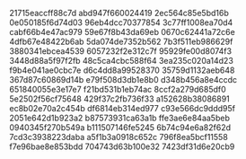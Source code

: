 21715eaccff88c7d
abd947f660024419
2ec564c85e5bd16b
0e050185f6d74d03
96eb4dcc70377854
3c77ff1008ea70d4
cabf66b4e47ac979
59e67f8b43da69eb
0670c62441a72c6e
4dfb67e48422b6ab
5da074de7352b562
7b3f511eb986629f
3880341ebcea4539
6057232f2e312c7f
95929fe00d8074f3
3448d88a5f97f2fb
48c5ca4cbc588f64
3ea235c020a14d23
f9b4e041ae0cbc7e
d6c4dd8a99528370
35759d1132aeb648
367d87c60869d14b
e79f508d3db1e8b0
d348b456a8e4ccdc
651840055e3e17e7
f21bd531b1eb74ac
8ccf2a279d685df0
5e2502f56cf75648
429f37c2fb736f33
a152628b38086891
ec8b02e70a2c454b
df6814eb314ed977
c93e566dc9ddd95f
2051e642d1b923a2
b87573931ca63a1b
ffe3ae6e84aa5beb
0940345f270b549a
b111507146fe5245
6b74c94e6a82f62d
7cd3c3938223daba
a5f1b3a0918c652c
796f8ea5bcf11558
f7e96bae8e853bdd
704743d63b100e32
7423df31d6e20cb9
